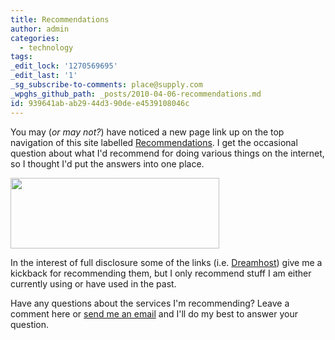 ```yaml
---
title: Recommendations
author: admin
categories:
  - technology
tags: 
_edit_lock: '1270569695'
_edit_last: '1'
_sg_subscribe-to-comments: place@supply.com
_wpghs_github_path: _posts/2010-04-06-recommendations.md
id: 939641ab-ab29-44d3-90de-e4539108046c
---
```

<p>You may (<em>or may not?</em>) have noticed a new page link up on the top navigation of this site labelled <a href="https://chrisenns.com/recommendations/">Recommendations</a>.  I get the occasional question about what I'd recommend for doing various things on the internet, so I thought I'd put the answers into one place.</p>
<p><a href="https://chrisenns.com/recommendations/"><img src="https://chrisenns.com/wp-content/uploads/2010/04/Faraway-So-Close1.jpg" alt="" title="Make Me Rich" width="334" height="113" class="aligncenter size-full wp-image-2166" /></a></p>
<p>In the interest of full disclosure some of the links (i.e. <a href="http://www.dreamhost.com/r.cgi?63222">Dreamhost</a>) give me a kickback for recommending them, but I only recommend stuff I am either currently using or have used in the past.</p>
<p>Have any questions about the services I'm recommending?  Leave a comment here or <a href="mailto:chris.enns@gmail.com">send me an email</a> and I'll do my best to answer your question.</p>
